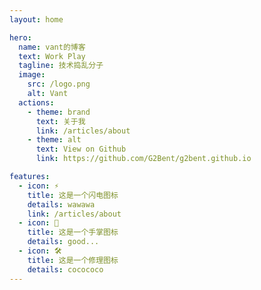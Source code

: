 ```yaml
---
layout: home

hero:
  name: vant的博客
  text: Work Play
  tagline: 技术捣乱分子
  image:
    src: /logo.png
    alt: Vant
  actions:
    - theme: brand
      text: 关于我
      link: /articles/about
    - theme: alt
      text: View on Github
      link: https://github.com/G2Bent/g2bent.github.io

features:
  - icon: ⚡️
    title: 这是一个闪电图标
    details: wawawa
    link: /articles/about
  - icon: 🖖
    title: 这是一个手掌图标
    details: good...
  - icon: 🛠️
    title: 这是一个修理图标
    details: cocococo
---
```



